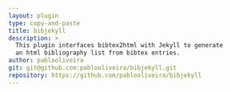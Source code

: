 ```yaml
---
layout: plugin
type: copy-and-paste
title: bibjekyll
description: >
  This plugin interfaces bibtex2html with Jekyll to generate
  an html bibliography list from bibtex entries.
author: pablooliveira
git: git@github.com:pablooliveira/bibjekyll.git
repository: https://github.com/pablooliveira/bibjekyll
---
```

